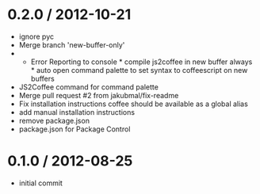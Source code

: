 
0.2.0 / 2012-10-21 
==================

  * ignore pyc
  * Merge branch 'new-buffer-only'
  * * Error Reporting to console * compile js2coffee in new buffer always * auto open command palette to set syntax to coffeescript on new buffers
  * JS2Coffee command for command palette
  * Merge pull request #2 from jakubmal/fix-readme
  * Fix installation instructions coffee should be available as a global alias
  * add manual installation instructions
  * remove package.json
  * package.json for Package Control

0.1.0 / 2012-08-25 
==================

  * initial commit
